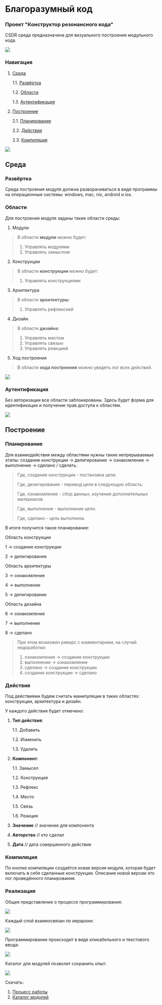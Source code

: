 # Благоразумный код
### Проект "Конструктор резонансного кода"

CSDR среда предназначена для визуального построения модульного кода.

![](./Картинки/konstruktory.jpg)

<h3>Навигация</h3>

1. <a href="#Среда">Среда</a>

     1.1. <a href="#Развёртка">Развёртка</a>
     
     1.2. <a href="#Области">Области</a>
     
     1.3. <a href="#Аутентификация">Аутентификация</a>
     
2. <a href="#Построение">Построение</a>

    2.1. <a href="#Планирование">Планирование</a>

    2.2. <a href="#Действия">Действия</a>
    
    2.3. <a href="#Компиляция">Компиляция</a>
    
![](./Картинки/hr.png)

<h2>Среда</h2>

<h3>Развёртка</h3>

Среда построения модуля должна разворачиваться в виде программы на операционные системы: windows, mac, nix, android и ios.

<h3>Области</h3>

Для построения модуля заданы такие области среды:
1. Модули
> В области **модули** можно будет:
> 1. Управлять модулями
> 2. Управлять замыслом
2. Конструкции
> В области **конструкции** можно будет:
> 1. Управлять конструкциями
3. Архитектура
> В области **архитектуры**:
> 1. Управлять рефлексией
4. Дизайн
> В области **дизайна**:
> 1. Управлять местом
> 2. Управлять связью
> 3. Управлять реакцией
5. Ход построения
> В области **хода построения** можно увидеть лог всех действий.

![](./Картинки/program/shablon1.png)

<h3>Аутентификация</h3>

Без авторизации все области заблокированы. Здесь будет форма для идентификации и получение прав доступа к областям.
    
![](./Картинки/hr.png)

<h2>Построение</h2>

<h3>Планирование</h3>

Для взаимодействия между областями нужны такие непрерываемые этапы: создание конструкции → делигирование → ознакомление → выполнение  →  сделано / сделать.

> Где, создание конструкции - постановка цели.
>
> Где, делигирование - перевод цели в следующую область.
>
> Где, ознакомление - сбор данных, изучение дополнительных материалов.
>
> Где, выполнение - выполнение цели.
>
> Где, сделано - цель выполнена.

В итоге получится такое планирование:

Область конструкции

1 → создание конструкции

2 → делигирование

Область архитектуры

3 → ознакомление

4 → выполнение

5 → делигирование

Область дизайна

6 → ознакомление

7 → выполнение

8 → сделано

> При этом возможен реверс с комментарием, на случай недоработки:
> 1) ознакомление → создание конструкции
> 2) выполнение  →  ознакомление
> 3) сделано  →  создание конструкции
> 4) создание конструкции  →  сделано

<h3>Действия</h3>

Под действиями будем считать манипуляции в таких областях: конструкции, архитектура и дизайн.

У каждого действия будет отмечено:

1. **Тип действия**:

     1.1. Добавить
     
     1.2. Изменить
     
     1.3. Удалить

2. **Компонент**:

     1.1. Замысел

     1.2. Конструкция

     1.3. Рефлекс
     
     1.4. Место
     
     1.5. Связь
     
     1.6. Реакция

3. **Значение** // значение для компонента
     
4. **Авторство** // кто сделал
     
5. **Дата** // дата совершенного действия

<h3>Компиляция</h3>

По кнопке компиляции создаётся новая версия модуля, которая будет включать в себя сделанные конструкции. Описание новой версии это лог проведённого планирования.

<h3>Реализация</h3>

Общее представление о процессе программирования:

![](./Картинки/Процесс_работы_1.jpg)

Каждый слой взаимосвязан по иерархии:

![](./Картинки/Процесс_работы_2.jpg)

Программирование происходит в виде кликабельного и текстового ввода:

![](./Картинки/Процесс_работы_3.jpg)

Каталог для модулей позволит сохранить опыт:

![](./Картинки/Обмен_опытом.png)

Скачать:
1. <a href="./Программа/CSDR environment DEMO (1.0).zip">Процесс работы</a>
2. <a href="./Программа/CSDR environment DEMO-ROLES (1.0).zip">Каталог модулей</a>

